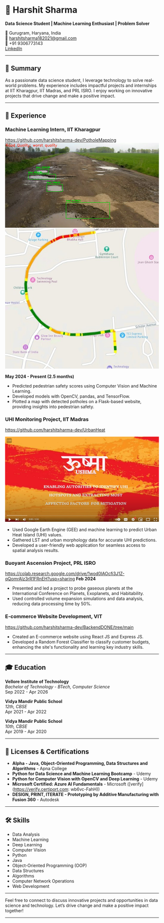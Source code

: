 

# 👋 Harshit Sharma

**Data Science Student | Machine Learning Enthusiast | Problem Solver**

📍 Gurugram, Haryana, India  
📧 harshitsharma182021@gmail.com  
📱 +91 9306773143  
[LinkedIn](https://linkedin.com/in/harshitsharma-dev)

---

## 📝 Summary

As a passionate data science student, I leverage technology to solve real-world problems. My experience includes impactful projects and internships at IIT Kharagpur, IIT Madras, and PRL ISRO. I enjoy working on innovative projects that drive change and make a positive impact.

---

## 💼 Experience

### Machine Learning Intern, IIT Kharagpur
https://github.com/harshitsharma-dev/PotholeMapping
![Image here](Picture1.png "Pothole detection and route analysis in video itself")
![Image2 here](Picture3.jpg "Mapping it for minal product on web using flask and api")

**May 2024 - Present (2.5 months)**

- Predicted pedestrian safety scores using Computer Vision and Machine Learning.
- Developed models with OpenCV, pandas, and TensorFlow.
- Plotted a map with detected potholes on a Flask-based website, providing insights into pedestrian safety.

### UHI Monitoring Project, IIT Madras
https://github.com/harshitsharma-dev/UrbanHeat



[![asciicast](ushmaimg.jpg)](https://www.youtube.com/watch?v=u-JftEw50vM)


- Used Google Earth Engine (GEE) and machine learning to predict Urban Heat Island (UHI) values.
- Gathered LST and urban morphology data for accurate UHI predictions.
- Developed a user-friendly web application for seamless access to spatial analysis results.

### Buoyant Ascension Project, PRL ISRO
https://colab.research.google.com/drive/1wod0IAOcfi3J1Z-qQomrAlz3rR1FRnEH?usp=sharing
**Feb 2024**

- Presented and led a project to probe gaseous planets at the International Conference on Planets, Exoplanets, and Habitability.
- Used controlled volume expansion simulations and data analysis, reducing data processing time by 50%.

### E-commerce Website Development, VIT
https://github.com/harshitsharma-dev/BackendDONE/tree/main

- Created an E-commerce website using React JS and Express JS.
- Developed a Random Forest Classifier to classify customer budgets, enhancing the site's functionality and learning key industry skills.

---

## 🎓 Education

**Vellore Institute of Technology**  
*Bachelor of Technology - BTech, Computer Science*  
Sep 2022 - Apr 2026

**Vidya Mandir Public School**  
*12th, CBSE*  
Apr 2021 - Apr 2022

**Vidya Mandir Public School**  
*10th, CBSE*  
Apr 2019 - Apr 2020

---

## 📜 Licenses & Certifications

- **Alpha - Java, Object-Oriented Programming, Data Structures and Algorithms** - Apna College
- **Python for Data Science and Machine Learning Bootcamp** - Udemy
- **Python for Computer Vision with OpenCV and Deep Learning** - Udemy
- **Microsoft Certified: Azure AI Fundamentals** - Microsoft ([verify](https://verify.certiport.com: wb6vc-FahH))
- **DESIGN, PRINT, ITERATE - Prototyping by Additive Manufacturing with Fusion 360** - Autodesk

---

## 🛠 Skills

- Data Analysis
- Machine Learning
- Deep Learning
- Computer Vision
- Python
- Java
- Object-Oriented Programming (OOP)
- Data Structures
- Algorithms
- Computer Network Operations
- Web Development

---

Feel free to connect to discuss innovative projects and opportunities in data science and technology. Let’s drive change and make a positive impact together!

---

